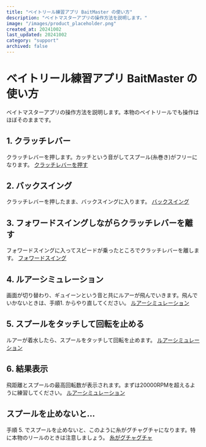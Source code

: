 ```yaml
---
title: "ベイトリール練習アプリ BaitMaster の使い方"
description: "ベイトマスターアプリの操作方法を説明します。"
image: "/images/product_placeholder.png"
created_at: 20241002
last_updated: 20241002
category: "support"
archived: false
---
```


# ベイトリール練習アプリ BaitMaster の使い方

ベイトマスターアプリの操作方法を説明します。本物のベイトリールでも操作はほぼそのままです。

## 1. クラッチレバー

クラッチレバーを押します。カッチという音がしてスプール(糸巻き)がフリーになります。
[クラッチレバーを押す](/images/supports/baitmaster/FIG1.jpg)

## 2. バックスイング

クラッチレバーを押したまま、バックスイングに入ります。
[バックスイング](/images/supports/baitmaster/FIG2.jpg)

## 3. フォワードスイングしながらクラッチレバーを離す

フォワードスイングに入ってスピードが乗ったところでクラッチレバーを離します。
[フォワードスイング](/images/supports/baitmaster/FIG3.jpg)

## 4. ルアーシミュレーション

画面が切り替わり、ギュイーンという音と共にルアーが飛んでいきます。飛んでいかないときは、手順1. からやり直してください。
[ルアーシミュレーション](/images/supports/baitmaster/FIG4.jpg)

## 5. スプールをタッチして回転を止める

ルアーが着水したら、スプールをタッチして回転を止めます。
[ルアーシミュレーション](/images/supports/baitmaster/FIG5.jpg)

## 6. 結果表示

飛距離とスプールの最高回転数が表示されます。まずは20000RPMを超えるように練習してください。
[ルアーシミュレーション](/images/supports/baitmaster/FIG6.jpg)

## スプールを止めないと…

手順 5. でスプールを止めないと、このように糸がグチャグチャになります。特に本物のリールのときは注意しましょう。
[糸がグチャグチャ](/images/supports/baitmaster/FIG6.jpg)
